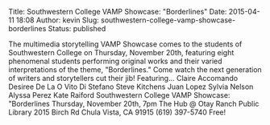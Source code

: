 Title: Southwestern College VAMP Showcase: "Borderlines"
Date: 2015-04-11 18:08
Author: kevin
Slug: southwestern-college-vamp-showcase-borderlines
Status: published

The multimedia storytelling VAMP Showcase comes to the students of Southwestern College on Thursday, November 20th, featuring eight phenomenal students performing original works and their varied interpretations of the theme, "Borderlines." Come watch the next generation of writers and storytellers cut their jib! Featuring... Claire Accomando Desiree De La O Vito Di Stefano Steve Kitchens Juan Lopez Sylvia Nelson Alyssa Perez Kate Raiford Southwestern College VAMP Showcase: "Borderlines Thursday, November 20th, 7pm The Hub @ Otay Ranch Public Library 2015 Birch Rd Chula Vista, CA 91915 (619) 397-5740 Free!
